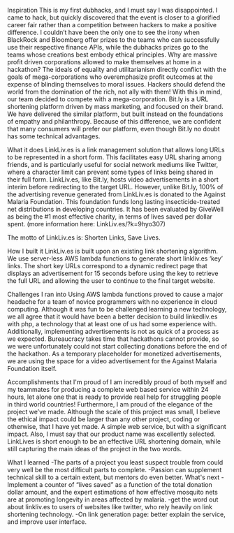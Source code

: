 Inspiration
This is my first dubhacks, and I must say I was disappointed. I came to hack, but quickly discovered that the event is closer to a glorified career fair rather than a competition between hackers to make a positive difference. I couldn’t have been the only one to see the irony when BlackRock and Bloomberg offer prizes to the teams who can successfully use their respective finance APIs, while the dubhacks prizes go to the teams whose creations best embody ethical principles. Why are massive profit driven corporations allowed to make themselves at home in a hackathon? The ideals of equality and utilitarianism directly conflict with the goals of mega-corporations who overemphasize profit outcomes at the expense of blinding themselves to moral issues. Hackers should defend the world from the domination of the rich, not ally with them! With this in mind, our team decided to compete with a mega-corporation. Bit.ly is a URL shortening platform driven by mass marketing, and focused on their brand. We have delivered the similar platform, but built instead on the foundations of empathy and philanthropy. Because of this difference, we are confident that many consumers will prefer our platform, even though Bit.ly no doubt has some technical advantages.

What it does
LinkLiv.es is a link management solution that allows long URLs to be represented in a short form. This facilitates easy URL sharing among friends, and is particularly useful for social network mediums like Twitter, where a character limit can prevent some types of links being shared in their full form. LinkLiv.es, like Bit.ly, hosts video advertisements in a short interim before redirecting to the target URL. However, unlike Bit.ly, 100% of the advertising revenue generated from LinkLiv.es is donated to the Against Malaria Foundation. This foundation funds long lasting insecticide-treated net distributions in developing countries. It has been evaluated by GiveWell as being the #1 most effective charity, in terms of lives saved per dollar spent. (more information here: LinkLiv.es/?k=9hyo307)

The motto of LinkLiv.es is: Shorten Links, Save Lives.

How I built it
LinkLiv.es is built upon an existing link shortening algorithm. We use server-less AWS lambda functions to generate short linkliv.es ‘key’ links. The short key URLs correspond to a dynamic redirect page that displays an advertisement for 15 seconds before using the key to retrieve the full URL and allowing the user to continue to the final target website.

Challenges I ran into
Using AWS lambda functions proved to cause a major headache for a team of novice programmers with no experience in cloud computing. Although it was fun to be challenged learning a new technology, we all agree that it would have been a better decision to build linkedliv.es with php, a technology that at least one of us had some experience with. Additionally, implementing advertisements is not as quick of a process as we expected. Bureaucracy takes time that hackathons cannot provide, so we were unfortunately could not start collecting donations before the end of the hackathon. As a temporary placeholder for monetized advertisements, we are using the space for a video advertisement for the Against Malaria Foundation itself.

Accomplishments that I'm proud of
I am incredibly proud of both myself and my teammates for producing a complete web based service within 24 hours, let alone one that is ready to provide real help for struggling people in third world countries! Furthermore, I am proud of the elegance of the project we’ve made. Although the scale of this project was small, I believe the ethical impact could be larger than any other project, coding or otherwise, that I have yet made. A simple web service, but with a significant impact. Also, I must say that our product name was excellently selected. LinkLives is short enough to be an effective URL shortening domain, while still capturing the main ideas of the project in the two words.

What I learned
-The parts of a project you least suspect trouble from could very well be the most difficult parts to complete. -Passion can supplement technical skill to a certain extent, but mentors do even better. What's next -Implement a counter of “lives saved” as a function of the total donation dollar amount, and the expert estimations of how effective mosquito nets are at promoting longevity in areas affected by malaria. -get the word out about linkliv.es to users of websites like twitter, who rely heavily on link shortening technology. -On link generation page: better explain the service, and improve user interface.
